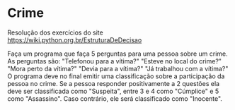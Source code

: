 # Crime
Resolução dos exercícios do site https://wiki.python.org.br/EstruturaDeDecisao

<p>
  Faça um programa que faça 5 perguntas para uma pessoa sobre um crime. As perguntas são:
            "Telefonou para a vítima?"
            "Esteve no local do crime?"
            "Mora perto da vítima?"
            "Devia para a vítima?"
            "Já trabalhou com a vítima?" O programa deve no final emitir uma classificação sobre a participação
            da pessoa no crime. Se a pessoa responder positivamente a 2 questões ela deve ser classificada como
            "Suspeita", entre 3 e 4 como "Cúmplice" e 5 como "Assassino".
            Caso contrário, ele será classificado como "Inocente".
</p>
